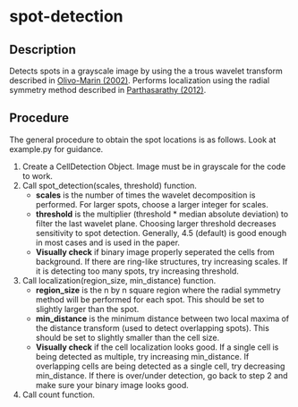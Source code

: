 # spot-detection

## Description
Detects spots in a grayscale image by using the a trous wavelet transform described in [Olivo-Marin (2002)](doi.org/10.1016/S0031-3203(01)00127-3). Performs localization using the radial symmetry method described in [Parthasarathy (2012)](doi.org/10.1038/nmeth.2071).

## Procedure
The general procedure to obtain the spot locations is as follows. Look at example.py for guidance.
  1. Create a CellDetection Object. Image must be in grayscale for the code to work.
  2. Call spot_detection(scales, threshold) function.
     * **scales** is the number of times the wavelet decomposition is performed. For larger spots, choose a larger integer for scales. 
     * **threshold** is the multiplier (threshold * median absolute deviation) to filter the last wavelet plane. Choosing larger threshold decreases sensitivity to spot detection. Generally, 4.5 (default) is good enough in most cases and is used in the paper.
     * **Visually check** if binary image properly seperated the cells from background. If there are ring-like structures, try increasing scales. If it is detecting too many spots, try increasing threshold.
  3. Call localization(region_size, min_distance) function.
     * **region_size** is the n by n square region where the radial symmetry method will be performed for each spot. This should be set to slightly larger than the spot.
     * **min_distance** is the minimum distance between two local maxima of the distance transform (used to detect overlapping spots). This should be set to slightly smaller than the cell size.
     * **Visually check** if the cell localization looks good. If a single cell is being detected as multiple, try increasing min_distance. If overlapping cells are being detected as a single cell, try decreasing min_distance. If there is over/under detection, go back to step 2 and make sure your binary image looks good.
  4. Call count function.
  

